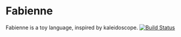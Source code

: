 # Fabienne
Fabienne is a toy language, inspired by kaleidoscope. 
[![Build Status](http://0b4bb36e.ngrok.io/buildStatus/icon?job=Fabienne)](http://0b4bb36e.ngrok.io/job/Fabienne/)
